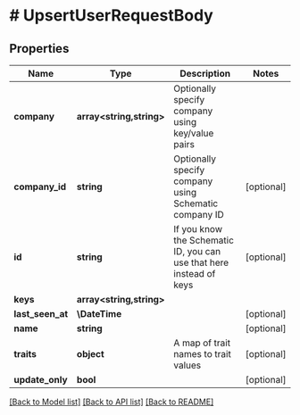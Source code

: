 # # UpsertUserRequestBody

## Properties

Name | Type | Description | Notes
------------ | ------------- | ------------- | -------------
**company** | **array<string,string>** | Optionally specify company using key/value pairs |
**company_id** | **string** | Optionally specify company using Schematic company ID | [optional]
**id** | **string** | If you know the Schematic ID, you can use that here instead of keys | [optional]
**keys** | **array<string,string>** |  |
**last_seen_at** | **\DateTime** |  | [optional]
**name** | **string** |  | [optional]
**traits** | **object** | A map of trait names to trait values | [optional]
**update_only** | **bool** |  | [optional]

[[Back to Model list]](../../README.md#models) [[Back to API list]](../../README.md#endpoints) [[Back to README]](../../README.md)
